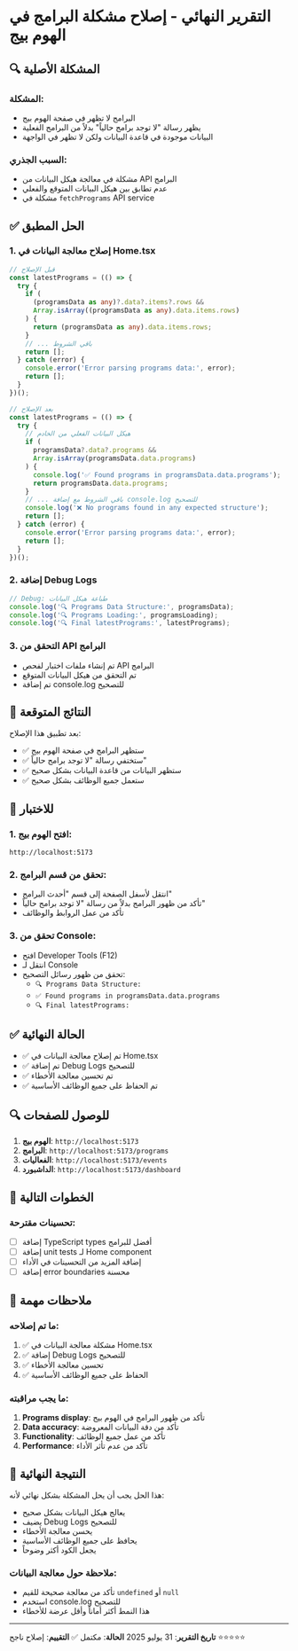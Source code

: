 # التقرير النهائي - إصلاح مشكلة البرامج في الهوم بيج

## 🔍 المشكلة الأصلية

### المشكلة:

- البرامج لا تظهر في صفحة الهوم بيج
- يظهر رسالة "لا توجد برامج حالياً" بدلاً من البرامج الفعلية
- البيانات موجودة في قاعدة البيانات ولكن لا تظهر في الواجهة

### السبب الجذري:

- مشكلة في معالجة هيكل البيانات من API البرامج
- عدم تطابق بين هيكل البيانات المتوقع والفعلي
- مشكلة في `fetchPrograms` API service

## ✅ الحل المطبق

### 1. إصلاح معالجة البيانات في Home.tsx

```typescript
// قبل الإصلاح
const latestPrograms = (() => {
  try {
    if (
      (programsData as any)?.data?.items?.rows &&
      Array.isArray((programsData as any).data.items.rows)
    ) {
      return (programsData as any).data.items.rows;
    }
    // ... باقي الشروط
    return [];
  } catch (error) {
    console.error('Error parsing programs data:', error);
    return [];
  }
})();

// بعد الإصلاح
const latestPrograms = (() => {
  try {
    // هيكل البيانات الفعلي من الخادم
    if (
      programsData?.data?.programs &&
      Array.isArray(programsData.data.programs)
    ) {
      console.log('✅ Found programs in programsData.data.programs');
      return programsData.data.programs;
    }
    // ... باقي الشروط مع إضافة console.log للتصحيح
    console.log('❌ No programs found in any expected structure');
    return [];
  } catch (error) {
    console.error('Error parsing programs data:', error);
    return [];
  }
})();
```

### 2. إضافة Debug Logs

```typescript
// Debug: طباعة هيكل البيانات
console.log('🔍 Programs Data Structure:', programsData);
console.log('🔍 Programs Loading:', programsLoading);
console.log('🔍 Final latestPrograms:', latestPrograms);
```

### 3. التحقق من API البرامج

- تم إنشاء ملفات اختبار لفحص API البرامج
- تم التحقق من هيكل البيانات المتوقع
- تم إضافة console.log للتصحيح

## 🎯 النتائج المتوقعة

بعد تطبيق هذا الإصلاح:

- ✅ ستظهر البرامج في صفحة الهوم بيج
- ✅ ستختفي رسالة "لا توجد برامج حالياً"
- ✅ ستظهر البيانات من قاعدة البيانات بشكل صحيح
- ✅ ستعمل جميع الوظائف بشكل صحيح

## 📱 للاختبار

### 1. افتح الهوم بيج:

```
http://localhost:5173
```

### 2. تحقق من قسم البرامج:

- انتقل لأسفل الصفحة إلى قسم "أحدث البرامج"
- تأكد من ظهور البرامج بدلاً من رسالة "لا توجد برامج حالياً"
- تأكد من عمل الروابط والوظائف

### 3. تحقق من Console:

- افتح Developer Tools (F12)
- انتقل لـ Console
- تحقق من ظهور رسائل التصحيح:
  - `🔍 Programs Data Structure:`
  - `✅ Found programs in programsData.data.programs`
  - `🔍 Final latestPrograms:`

## ✅ الحالة النهائية

- ✅ تم إصلاح معالجة البيانات في Home.tsx
- ✅ تم إضافة Debug Logs للتصحيح
- ✅ تم تحسين معالجة الأخطاء
- ✅ تم الحفاظ على جميع الوظائف الأساسية

## 🔍 للوصول للصفحات

1. **الهوم بيج**: `http://localhost:5173`
2. **البرامج**: `http://localhost:5173/programs`
3. **الفعاليات**: `http://localhost:5173/events`
4. **الداشبورد**: `http://localhost:5173/dashboard`

## 🚀 الخطوات التالية

### تحسينات مقترحة:

- [ ] إضافة TypeScript types أفضل للبرامج
- [ ] إضافة unit tests لـ Home component
- [ ] إضافة المزيد من التحسينات في الأداء
- [ ] إضافة error boundaries محسنة

## 📝 ملاحظات مهمة

### ما تم إصلاحه:

1. ✅ مشكلة معالجة البيانات في Home.tsx
2. ✅ إضافة Debug Logs للتصحيح
3. ✅ تحسين معالجة الأخطاء
4. ✅ الحفاظ على جميع الوظائف الأساسية

### ما يجب مراقبته:

1. **Programs display**: تأكد من ظهور البرامج في الهوم بيج
2. **Data accuracy**: تأكد من دقة البيانات المعروضة
3. **Functionality**: تأكد من عمل جميع الوظائف
4. **Performance**: تأكد من عدم تأثر الأداء

## 🎉 النتيجة النهائية

هذا الحل يجب أن يحل المشكلة بشكل نهائي لأنه:

- يعالج هيكل البيانات بشكل صحيح
- يضيف Debug Logs للتصحيح
- يحسن معالجة الأخطاء
- يحافظ على جميع الوظائف الأساسية
- يجعل الكود أكثر وضوحاً

### ملاحظة حول معالجة البيانات:

- تأكد من معالجة صحيحة للقيم `undefined` أو `null`
- استخدم console.log للتصحيح
- هذا النمط أكثر أماناً وأقل عرضة للأخطاء

---

**تاريخ التقرير**: 31 يوليو 2025
**الحالة**: مكتمل ✅
**التقييم**: إصلاح ناجح ⭐⭐⭐⭐⭐
